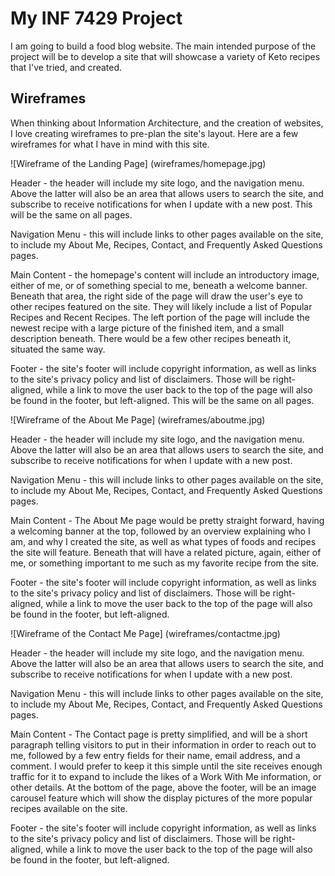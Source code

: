 # My INF 7429 Project

I am going to build a food blog website. The main intended purpose of the project will be to develop a site that will showcase a variety of Keto recipes that I've tried, and created.

## Wireframes

When thinking about Information Architecture, and the creation of websites, I love creating wireframes to pre-plan the site's layout. Here are a few wireframes for what I have in mind with this site.

![Wireframe of the Landing Page] (wireframes/homepage.jpg)

Header - the header will include my site logo, and the navigation menu. Above the latter will also be an area that allows users to search the site, and subscribe to receive notifications for when I update with a new post.  This will be the same on all pages.

Navigation Menu - this will include links to other pages available on the site, to include my About Me, Recipes, Contact, and Frequently Asked Questions pages. 

Main Content - the homepage's content will include an introductory image, either of me, or of something special to me, beneath a welcome banner. Beneath that area, the right side of the page will draw the user's eye to other recipes featured on the site. They will likely include a list of Popular Recipes and Recent Recipes. The left portion of the page will include the newest recipe with a large picture of the finished item, and a small description beneath.  There would be a few other recipes beneath it, situated the same way.

Footer - the site's footer will include copyright information, as well as links to the site's privacy policy and list of disclaimers. Those will be right-aligned, while a link to move the user back to the top of the page will also be found in the footer, but left-aligned. This will be the same on all pages.



![Wireframe of the About Me Page] (wireframes/aboutme.jpg)

Header - the header will include my site logo, and the navigation menu. Above the latter will also be an area that allows users to search the site, and subscribe to receive notifications for when I update with a new post. 

Navigation Menu - this will include links to other pages available on the site, to include my About Me, Recipes, Contact, and Frequently Asked Questions pages. 

Main Content - The About Me page would be pretty straight forward, having a welcoming banner at the top, followed by an overview explaining who I am, and why I created the site, as well as what types of foods and recipes the site will feature. Beneath that will have a related picture, again, either of me, or something important to me such as my favorite recipe from the site. 

Footer - the site's footer will include copyright information, as well as links to the site's privacy policy and list of disclaimers. Those will be right-aligned, while a link to move the user back to the top of the page will also be found in the footer, but left-aligned.


![Wireframe of the Contact Me Page] (wireframes/contactme.jpg)

Header - the header will include my site logo, and the navigation menu. Above the latter will also be an area that allows users to search the site, and subscribe to receive notifications for when I update with a new post.

Navigation Menu - this will include links to other pages available on the site, to include my About Me, Recipes, Contact, and Frequently Asked Questions pages. 

Main Content - The Contact page is pretty simplified, and will be a short paragraph telling visitors to put in their information in order to reach out to me, followed by a few entry fields for their name, email address, and a comment. I would prefer to keep it this simple until the site receives enough traffic for it to expand to include the likes of a Work With Me information, or other details. At the bottom of the page, above the footer, will be an image carousel feature which will show the display pictures of the more popular recipes available on the site.

Footer - the site's footer will include copyright information, as well as links to the site's privacy policy and list of disclaimers. Those will be right-aligned, while a link to move the user back to the top of the page will also be found in the footer, but left-aligned.